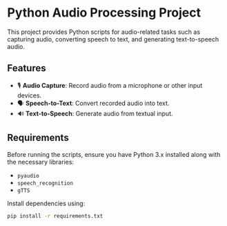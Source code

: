 # Python Audio Processing Project

This project provides Python scripts for audio-related tasks such as capturing audio, converting speech to text, and generating text-to-speech audio.

## Features
- 🎙 **Audio Capture**: Record audio from a microphone or other input devices.
- 🗣 **Speech-to-Text**: Convert recorded audio into text.
- 🔊 **Text-to-Speech**: Generate audio from textual input.

## Requirements
Before running the scripts, ensure you have Python 3.x installed along with the necessary libraries:

- `pyaudio`
- `speech_recognition`
- `gTTS`

Install dependencies using:
```bash
pip install -r requirements.txt


